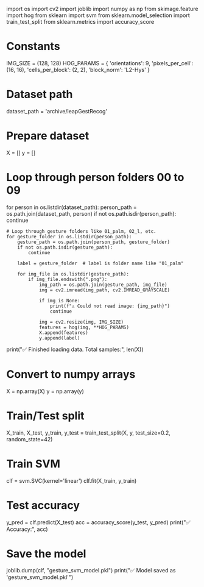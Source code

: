 import os
import cv2
import joblib
import numpy as np
from skimage.feature import hog
from sklearn import svm
from sklearn.model_selection import train_test_split
from sklearn.metrics import accuracy_score

# Constants
IMG_SIZE = (128, 128)
HOG_PARAMS = {
    'orientations': 9,
    'pixels_per_cell': (16, 16),
    'cells_per_block': (2, 2),
    'block_norm': 'L2-Hys'
}

# Dataset path
dataset_path = 'archive/leapGestRecog'

# Prepare dataset
X = []
y = []

# Loop through person folders 00 to 09
for person in os.listdir(dataset_path):
    person_path = os.path.join(dataset_path, person)
    if not os.path.isdir(person_path):
        continue

    # Loop through gesture folders like 01_palm, 02_l, etc.
    for gesture_folder in os.listdir(person_path):
        gesture_path = os.path.join(person_path, gesture_folder)
        if not os.path.isdir(gesture_path):
            continue

        label = gesture_folder  # label is folder name like "01_palm"

        for img_file in os.listdir(gesture_path):
            if img_file.endswith(".png"):
                img_path = os.path.join(gesture_path, img_file)
                img = cv2.imread(img_path, cv2.IMREAD_GRAYSCALE)

                if img is None:
                    print(f"⚠️ Could not read image: {img_path}")
                    continue

                img = cv2.resize(img, IMG_SIZE)
                features = hog(img, **HOG_PARAMS)
                X.append(features)
                y.append(label)

print("✅ Finished loading data. Total samples:", len(X))

# Convert to numpy arrays
X = np.array(X)
y = np.array(y)

# Train/Test split
X_train, X_test, y_train, y_test = train_test_split(X, y, test_size=0.2, random_state=42)

# Train SVM
clf = svm.SVC(kernel='linear')
clf.fit(X_train, y_train)

# Test accuracy
y_pred = clf.predict(X_test)
acc = accuracy_score(y_test, y_pred)
print("✅ Accuracy:", acc)

# Save the model
joblib.dump(clf, "gesture_svm_model.pkl")
print("✅ Model saved as 'gesture_svm_model.pkl'")
